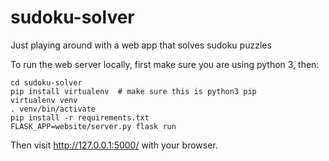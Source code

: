 # sudoku-solver
Just playing around with a web app that solves sudoku puzzles

To run the web server locally, first make sure you are using python 3, then:
```
cd sudoku-solver
pip install virtualenv  # make sure this is python3 pip
virtualenv venv
. venv/bin/activate
pip install -r requirements.txt
FLASK_APP=website/server.py flask run
```

Then visit http://127.0.0.1:5000/ with your browser.
